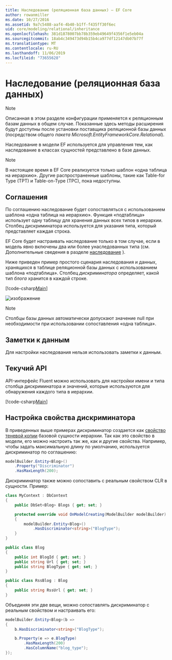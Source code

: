 ```yaml
---
title: Наследование (реляционная база данных) — EF Core
author: rowanmiller
ms.date: 10/27/2016
ms.assetid: 9a7c5488-aaf4-4b40-b1ff-f435ff30f6ec
uid: core/modeling/relational/inheritance
ms.openlocfilehash: 381d1878007bb78b359eb49649f4356f1e5eb04a
ms.sourcegitcommit: 18ab4c349473d94b15b4ca977df12147db07b77f
ms.translationtype: MT
ms.contentlocale: ru-RU
ms.lasthandoff: 11/06/2019
ms.locfileid: "73655628"
---
```

# <a name="inheritance-relational-database"></a>Наследование (реляционная база данных)

> [!NOTE]  
> Описанная в этом разделе конфигурации применяется к реляционным базам данных в общем случае. Показанные здесь методы расширения будут доступны после установки поставщика реляционной базы данных (посредством общего *пакета Microsoft.EntityFrameworkCore.Relational*).

Наследование в модели EF используется для управления тем, как наследование в классах сущностей представлено в базе данных.

> [!NOTE]  
> В настоящее время в EF Core реализуется только шаблон «одна таблица на иерархию». Другие распространенные шаблоны, такие как Table-for Type (TPT) и Table-on-Type (TPC), пока недоступны.

## <a name="conventions"></a>Соглашения

По соглашению наследование будет сопоставляться с использованием шаблона «одна таблица на иерархию». Функция «подтаблица» использует одну таблицу для хранения данных всех типов в иерархии. Столбец дискриминатора используется для указания типа, который представляет каждая строка.

EF Core будет настраивать наследование только в том случае, если в модель явно включены два или более унаследованных типа (см. Дополнительные сведения в разделе [наследование](../inheritance.md) ).

Ниже приведен пример простого сценария наследования и данных, хранящихся в таблице реляционной базы данных с использованием шаблона «подтаблица». Столбец *дискриминатора* определяет, какой тип *блога* хранится в каждой строке.

[!code-csharp[Main](../../../../samples/core/Modeling/Conventions/InheritanceDbSets.cs#Model)]

![изображение](_static/inheritance-tph-data.png)

>[!NOTE]
> Столбцы базы данных автоматически допускают значение null при необходимости при использовании сопоставления «одна таблица».

## <a name="data-annotations"></a>Заметки к данным

Для настройки наследования нельзя использовать заметки к данным.

## <a name="fluent-api"></a>Текучий API

API-интерфейс Fluent можно использовать для настройки имени и типа столбца дискриминатора и значений, которые используются для обнаружения каждого типа в иерархии.

[!code-csharp[Main](../../../../samples/core/Modeling/FluentAPI/InheritanceTPHDiscriminator.cs#Inheritance)]

## <a name="configuring-the-discriminator-property"></a>Настройка свойства дискриминатора

В приведенных выше примерах дискриминатор создается как [свойство теневой копии](xref:core/modeling/shadow-properties) базовой сущности иерархии. Так как это свойство в модели, его можно настроить так же, как и другие свойства. Например, чтобы задать максимальную длину по умолчанию, используется дискриминатор по соглашению:

```C#
modelBuilder.Entity<Blog>()
    .Property("Discriminator")
    .HasMaxLength(200);
```

Дискриминатор также можно сопоставить с реальным свойством CLR в сущности. Пример:

```C#
class MyContext : DbContext
{
    public DbSet<Blog> Blogs { get; set; }

    protected override void OnModelCreating(ModelBuilder modelBuilder)
    {
        modelBuilder.Entity<Blog>()
            .HasDiscriminator<string>("BlogType");
    }
}

public class Blog
{
    public int BlogId { get; set; }
    public string Url { get; set; }
    public string BlogType { get; set; }
}

public class RssBlog : Blog
{
    public string RssUrl { get; set; }
}
```

Объединяя эти две вещи, можно сопоставлять дискриминатор с реальным свойством и настраивать его:

```C#
modelBuilder.Entity<Blog>(b =>
{
    b.HasDiscriminator<string>("BlogType");

    b.Property(e => e.BlogType)
        .HasMaxLength(200)
        .HasColumnName("blog_type");
});
```
